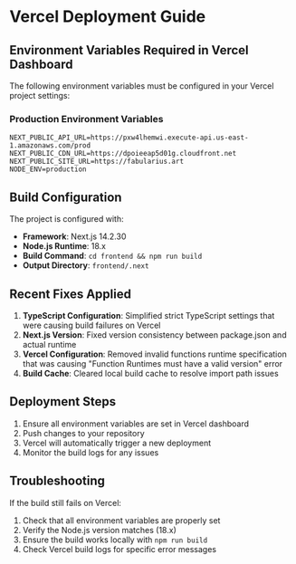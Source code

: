# Vercel Deployment Guide

## Environment Variables Required in Vercel Dashboard

The following environment variables must be configured in your Vercel project settings:

### Production Environment Variables

```
NEXT_PUBLIC_API_URL=https://pxw4lhemwi.execute-api.us-east-1.amazonaws.com/prod
NEXT_PUBLIC_CDN_URL=https://dpoieeap5d01g.cloudfront.net
NEXT_PUBLIC_SITE_URL=https://fabularius.art
NODE_ENV=production
```

## Build Configuration

The project is configured with:

- **Framework**: Next.js 14.2.30
- **Node.js Runtime**: 18.x
- **Build Command**: `cd frontend && npm run build`
- **Output Directory**: `frontend/.next`

## Recent Fixes Applied

1. **TypeScript Configuration**: Simplified strict TypeScript settings that were causing build failures on Vercel
2. **Next.js Version**: Fixed version consistency between package.json and actual runtime
3. **Vercel Configuration**: Removed invalid functions runtime specification that was causing "Function Runtimes must have a valid version" error
4. **Build Cache**: Cleared local build cache to resolve import path issues

## Deployment Steps

1. Ensure all environment variables are set in Vercel dashboard
2. Push changes to your repository
3. Vercel will automatically trigger a new deployment
4. Monitor the build logs for any issues

## Troubleshooting

If the build still fails on Vercel:

1. Check that all environment variables are properly set
2. Verify the Node.js version matches (18.x)
3. Ensure the build works locally with `npm run build`
4. Check Vercel build logs for specific error messages
